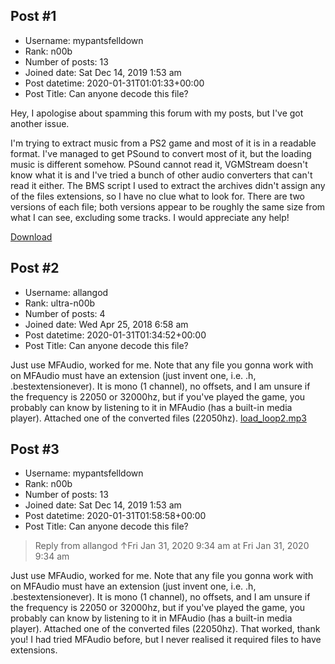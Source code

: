 ## Post #1
- Username: mypantsfelldown
- Rank: n00b
- Number of posts: 13
- Joined date: Sat Dec 14, 2019 1:53 am
- Post datetime: 2020-01-31T01:01:33+00:00
- Post Title: Can anyone decode this file?

Hey, I apologise about spamming this forum with my posts, but I've got another issue.

I'm trying to extract music from a PS2 game and most of it is in a readable format. I've managed to get PSound to convert most of it, but the loading music is different somehow. PSound cannot read it, VGMStream doesn't know what it is and I've tried a bunch of other audio converters that can't read it either. The BMS script I used to extract the archives didn't assign any of the files extensions, so I have no clue what to look for. There are two versions of each file; both versions appear to be roughly the same size from what I can see, excluding some tracks. I would appreciate any help!

[Download](https://drive.google.com/file/d/1iGevr08PhcvT_42cyT-Eijy6lJgA_BBy/view?usp=sharing)
## Post #2
- Username: allangod
- Rank: ultra-n00b
- Number of posts: 4
- Joined date: Wed Apr 25, 2018 6:58 am
- Post datetime: 2020-01-31T01:34:52+00:00
- Post Title: Can anyone decode this file?

Just use MFAudio, worked for me. Note that any file you gonna work with on MFAudio must have an extension (just invent one, i.e. .h, .bestextensionever). It is mono (1 channel), no offsets, and I am unsure if the frequency is 22050 or 32000hz, but if you've played the game, you probably can know by listening to it in MFAudio (has a built-in media player). Attached one of the converted files (22050hz).
[load_loop2.mp3](https://xentaxbackup.github.io/file/17432_load_loop2.mp3)
## Post #3
- Username: mypantsfelldown
- Rank: n00b
- Number of posts: 13
- Joined date: Sat Dec 14, 2019 1:53 am
- Post datetime: 2020-01-31T01:58:58+00:00
- Post Title: Can anyone decode this file?

> Reply from allangod ↑Fri Jan 31, 2020 9:34 am at Fri Jan 31, 2020 9:34 am
>
> 
Just use MFAudio, worked for me. Note that any file you gonna work with on MFAudio must have an extension (just invent one, i.e. .h, .bestextensionever). It is mono (1 channel), no offsets, and I am unsure if the frequency is 22050 or 32000hz, but if you've played the game, you probably can know by listening to it in MFAudio (has a built-in media player). Attached one of the converted files (22050hz).
That worked, thank you! I had tried MFAudio before, but I never realised it required files to have extensions.
